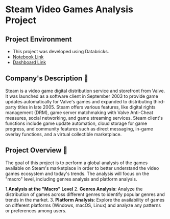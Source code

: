 # Steam Video Games Analysis Project

## Project Environment
- This project was developed using Databricks.
- [Notebook Link](https://databricks-prod-cloudfront.cloud.databricks.com/public/4027ec902e239c93eaaa8714f173bcfc/8133330669932752/1766855744680512/2718823275244652/latest.html)
- [Dashboard Link](https://databricks-prod-cloudfront.cloud.databricks.com/public/4027ec902e239c93eaaa8714f173bcfc/8133330669932752/1085590093994276/2718823275244652/latest.html)

## Company's Description 📇
Steam is a video game digital distribution service and storefront from Valve. It was launched as a software client in September 2003 to provide game updates automatically for Valve's games and expanded to distributing third-party titles in late 2005. Steam offers various features, like digital rights management (DRM), game server matchmaking with Valve Anti-Cheat measures, social networking, and game streaming services. Steam client's functions include game update automation, cloud storage for game progress, and community features such as direct messaging, in-game overlay functions, and a virtual collectible marketplace.

## Project Overview 🚧
The goal of this project is to perform a global analysis of the games available on Steam's marketplace in order to better understand the video games ecosystem and today's trends. The analysis will focus on the "macro" level, including genres analysis and platform analysis.

1.**Analysis at the "Macro" Level**
2. **Genres Analysis**: Analyze the distribution of games across different genres to identify popular genres and trends in the market.
3. **Platform Analysis**: Explore the availability of games on different platforms (Windows, macOS, Linux) and analyze any patterns or preferences among users.


